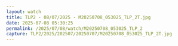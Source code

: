 ```yaml
---
layout: watch
title: TLP2 - 08/07/2025 - M20250708_053025_TLP_2T.jpg
date: 2025-07-08 05:30:25
permalink: /2025/07/08/watch/M20250708_053025_TLP_2
capture: TLP2/2025/202507/20250707/M20250708_053025_TLP_2T.jpg
---
```

